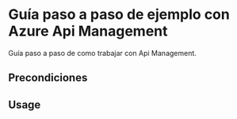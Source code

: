 # Guía paso a paso de ejemplo con Azure Api Management

Guía paso a paso de como trabajar con Api Management.

## Precondiciones


## Usage
